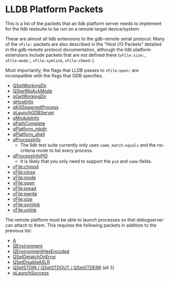 # LLDB Platform Packets

This is a list of the packets that an lldb platform server
needs to implement for the lldb testsuite to be run on a remote
target device/system.

These are almost all lldb extensions to the gdb-remote serial
protocol. Many of the `vFile:` packets are also described in the "Host
I/O Packets" detailed in the gdb-remote protocol documentation,
although the lldb platform extensions include packets that are not
defined there (`vFile:size:`, `vFile:mode:`, `vFile:symlink`, `vFile:chmod:`).

Most importantly, the flags that LLDB passes to `vFile:open:` are
incompatible with the flags that GDB specifies.

* [QSetWorkingDir](./lldbgdbremote.md#qsetworkingdir-ascii-hex-path)
* [QStartNoAckMode](./lldbgdbremote.md#qstartnoackmode)
* [qGetWorkingDir](./lldbgdbremote.md#qgetworkingdir)
* [qHostInfo](./lldbgdbremote.md#qhostinfo)
* [qKillSpawnedProcess](./lldbgdbremote.md#qkillspawnedprocess-platform-extension)
* [qLaunchGDBServer](./lldbgdbremote.md#qlaunchgdbserver-platform-extension)
* [qModuleInfo](./lldbgdbremote.md#qmoduleinfo-module-path-arch-triple)
* [qPathComplete](./lldbgdbremote.md#qpathcomplete-platform-extension)
* [qPlatform_mkdir](./lldbgdbremote.md#qplatform-mkdir)
* [qPlatform_shell](./lldbgdbremote.md#qplatform-shell)
* [qProcessInfo](./lldbgdbremote.md#qprocessinfo)
  * The lldb test suite currently only uses `name_match:equals` and the no-criteria mode to list every process.
* [qProcessInfoPID](./lldbgdbremote.md#qprocessinfopid-pid-platform-extension)
  * It is likely that you only need to support the `pid` and `name` fields.
* [vFile:chmod](./lldbgdbremote.md#vfile-chmod-qplatform-chmod)
* [vFile:close](./lldbgdbremote.md#vfile-close)
* [vFile:mode](./lldbgdbremote.md#vfile-mode)
* [vFile:open](./lldbgdbremote.md#vfile-open)
* [vFile:pread](./lldbgdbremote.md#vfile-pread)
* [vFile:pwrite](./lldbgdbremote.md#vfile-pwrite)
* [vFile:size](./lldbgdbremote.md#vfile-size)
* [vFile:symlink](./lldbgdbremote.md#vfile-symlink)
* [vFile:unlink](./lldbgdbremote.md#vfile-unlink)

The remote platform must be able to launch processes so that debugserver
can attach to them. This requires the following packets in addition to the
previous list:
* [A](./lldbgdbremote.md#a-launch-args-packet)
* [QEnvironment](./lldbgdbremote.md#qenvironment-name-value)
* [QEnvironmentHexEncoded](./lldbgdbremote.md#qenvironmenthexencoded-hex-encoding-name-value)
* [QSetDetatchOnError](./lldbgdbremote.md#qsetdetachonerror)
* [QSetDisableASLR](./lldbgdbremote.md#qsetdisableaslr-bool)
* [QSetSTDIN / QSetSTDOUT / QSetSTDERR](./lldbgdbremote.md#qsetstdin-ascii-hex-path-qsetstdout-ascii-hex-path-qsetstderr-ascii-hex-path) (all 3)
* [qLaunchSuccess](./lldbgdbremote.md#qlaunchsuccess)
